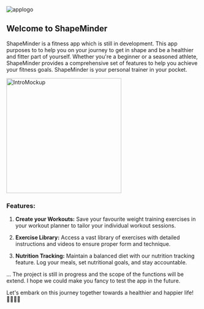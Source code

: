 

![applogo](https://github.com/Kem697/ShapeMinder_AppIdee/assets/152178750/c3b3692a-d64b-4010-aa2f-4caf9e39f331)



## **Welcome to ShapeMinder**

ShapeMinder is a fitness app which is still in development. This app purposes to to help you on your journey to get in shape and be a healthier and fitter part of yourself. Whether you're a beginner or a seasoned athlete, ShapeMinder provides a comprehensive set of features to help you achieve your fitness goals. ShapeMinder is your personal trainer in your pocket.

<img width="300" img height="300" alt="IntroMockup" src="https://github.com/Kem697/ShapeMinder_AppIdee/assets/152178750/3f706ec6-17fd-4c42-867f-248016f892b7">


### **Features:**

1. **Create your Workouts:** Save your favourite weight training exercises in your workout planner to tailor your individual workout sessions.

2. **Exercise Library:** Access a vast library of exercises with detailed instructions and videos to ensure proper form and technique.

3. **Nutrition Tracking:** Maintain a balanced diet with our nutrition tracking feature. Log your meals, set nutritional goals, and stay accountable.

...
The project is still in progress and the scope of the functions will be extend. I hope we could make you fancy to test the app in the future.


Let's embark on this journey together towards a healthier and happier life! 🏋️‍♂️💪🥗


